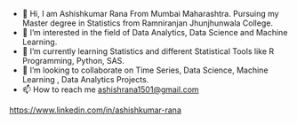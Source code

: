 - 👋 Hi, I am Ashishkumar Rana From Mumbai Maharashtra. Pursuing my Master degree in Statistics from Ramniranjan Jhunjhunwala College.
- 👀 I’m interested in the field of Data Analytics, Data Science and Machine Learning.
- 🌱 I’m currently learning Statistics and different Statistical Tools like R Programming, Python, SAS.
- 💞️ I’m looking to collaborate on Time Series, Data Science, Machine Learning , Data Analytics Projects.
- 📫 How to reach me ashishrana1501@gmail.com

https://www.linkedin.com/in/ashishkumar-rana

<!---
ashishrana1501/ashishrana1501 is a ✨ special ✨ repository because its `README.md` (this file) appears on your GitHub profile.
You can click the Preview link to take a look at your changes.
--->
